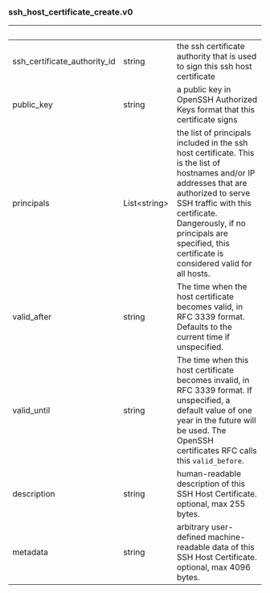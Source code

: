 
### ssh_host_certificate_create.v0

| &nbsp; | &nbsp; | &nbsp; |
|---|---|---|
| ssh_certificate_authority_id | string | the ssh certificate authority that is used to sign this ssh host certificate |
| public_key | string | a public key in OpenSSH Authorized Keys format that this certificate signs |
| principals | List&lt;string&gt; | the list of principals included in the ssh host certificate. This is the list of hostnames and/or IP addresses that are authorized to serve SSH traffic with this certificate. Dangerously, if no principals are specified, this certificate is considered valid for all hosts. |
| valid_after | string | The time when the host certificate becomes valid, in RFC 3339 format. Defaults to the current time if unspecified. |
| valid_until | string | The time when this host certificate becomes invalid, in RFC 3339 format. If unspecified, a default value of one year in the future will be used. The OpenSSH certificates RFC calls this `valid_before`. |
| description | string | human-readable description of this SSH Host Certificate. optional, max 255 bytes. |
| metadata | string | arbitrary user-defined machine-readable data of this SSH Host Certificate. optional, max 4096 bytes. |